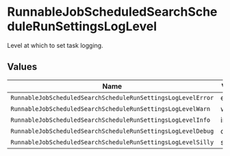 # RunnableJobScheduledSearchScheduleRunSettingsLogLevel

Level at which to set task logging.


## Values

| Name                                                         | Value                                                        |
| ------------------------------------------------------------ | ------------------------------------------------------------ |
| `RunnableJobScheduledSearchScheduleRunSettingsLogLevelError` | error                                                        |
| `RunnableJobScheduledSearchScheduleRunSettingsLogLevelWarn`  | warn                                                         |
| `RunnableJobScheduledSearchScheduleRunSettingsLogLevelInfo`  | info                                                         |
| `RunnableJobScheduledSearchScheduleRunSettingsLogLevelDebug` | debug                                                        |
| `RunnableJobScheduledSearchScheduleRunSettingsLogLevelSilly` | silly                                                        |